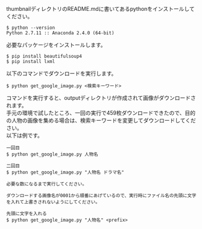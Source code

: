 thumbnailディレクトリのREADME.mdに書いてあるpythonをインストールしてください。

```
$ python --version
Python 2.7.11 :: Anaconda 2.4.0 (64-bit)
```

必要なパッケージをインストールします。

```
$ pip install beautifulsoup4
$ pip install lxml
```

以下のコマンドでダウンロードを実行します。

```
$ python get_google_image.py <検索キーワード>
```

コマンドを実行すると、outputディレクトリが作成されて画像がダウンロードされます。  
手元の環境で試したところ、一回の実行で459枚ダウンロードできたので、目的の人物の画像を集める場合は、検索キーワードを変更してダウンロードしてください。  
以下は例です。

```
一回目
$ python get_google_image.py 人物名

二回目
$ python get_google_image.py "人物名 ドラマ名"

必要な数になるまで実行してください。

ダウンロードする画像名が0001から順番にあげているので、実行時にファイル名の先頭に文字を入れて上書きされないようにしてください。

先頭に文字を入れる
$ python get_google_image.py "人物名" <prefix>
```
